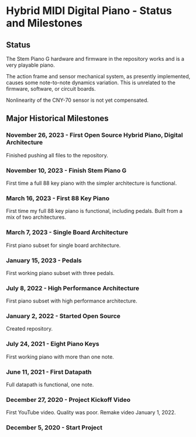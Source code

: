 # Hybrid MIDI Digital Piano - Status and Milestones

## Status

The Stem Piano G hardware and firmware in the repository works and is a very playable piano.

The action frame and sensor mechanical system, as presently implemented, causes some note-to-note dynamics variation. This is unrelated to the firmware, software, or circuit boards.

Nonlinearity of the CNY-70 sensor is not yet compensated.

## Major Historical Milestones

### November 26, 2023 - First Open Source Hybrid Piano, Digital Architecture

Finished pushing all files to the repository.

### November 10, 2023 - Finish Stem Piano G

First time a full 88 key piano with the simpler architecture is functional.

### March 16, 2023 - First 88 Key Piano

First time my full 88 key piano is functional, including pedals. Built from a mix of two architectures.

### March 7, 2023 - Single Board Architecture

First piano subset for single board architecture.

### January 15, 2023 - Pedals

First working piano subset with three pedals.

### July 8, 2022 - High Performance Architecture

First piano subset with high performance architecture.

### January 2, 2022 - Started Open Source

Created repository.

### July 24, 2021 - Eight Piano Keys

First working piano with more than one note.

### June 11, 2021 - First Datapath

Full datapath is functional, one note.

### December 27, 2020 - Project Kickoff Video

First YouTube video. Quality was poor. Remake video January 1, 2022.

### December 5, 2020 - Start Project